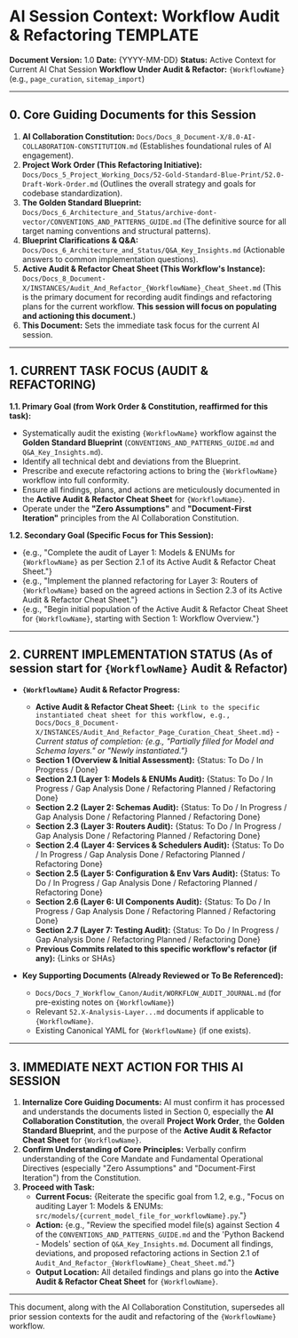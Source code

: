 # AI Session Context: Workflow Audit & Refactoring TEMPLATE

**Document Version:** 1.0
**Date:** {YYYY-MM-DD}
**Status:** Active Context for Current AI Chat Session
**Workflow Under Audit & Refactor:** `{WorkflowName}` (e.g., `page_curation`, `sitemap_import`)

---

## 0. Core Guiding Documents for this Session

1.  **AI Collaboration Constitution:** `Docs/Docs_8_Document-X/8.0-AI-COLLABORATION-CONSTITUTION.md` (Establishes foundational rules of AI engagement).
2.  **Project Work Order (This Refactoring Initiative):** `Docs/Docs_5_Project_Working_Docs/52-Gold-Standard-Blue-Print/52.0-Draft-Work-Order.md` (Outlines the overall strategy and goals for codebase standardization).
3.  **The Golden Standard Blueprint:** `Docs/Docs_6_Architecture_and_Status/archive-dont-vector/CONVENTIONS_AND_PATTERNS_GUIDE.md` (The definitive source for all target naming conventions and structural patterns).
4.  **Blueprint Clarifications & Q&A:** `Docs/Docs_6_Architecture_and_Status/Q&A_Key_Insights.md` (Actionable answers to common implementation questions).
5.  **Active Audit & Refactor Cheat Sheet (This Workflow's Instance):** `Docs/Docs_8_Document-X/INSTANCES/Audit_And_Refactor_{WorkflowName}_Cheat_Sheet.md` (This is the primary document for recording audit findings and refactoring plans for the current workflow. **This session will focus on populating and actioning this document.**)
6.  **This Document:** Sets the immediate task focus for the current AI session.

---

## 1. CURRENT TASK FOCUS (AUDIT & REFACTORING)

**1.1. Primary Goal (from Work Order & Constitution, reaffirmed for this task):**

- Systematically audit the existing `{WorkflowName}` workflow against the **Golden Standard Blueprint** (`CONVENTIONS_AND_PATTERNS_GUIDE.md` and `Q&A_Key_Insights.md`).
- Identify all technical debt and deviations from the Blueprint.
- Prescribe and execute refactoring actions to bring the `{WorkflowName}` workflow into full conformity.
- Ensure all findings, plans, and actions are meticulously documented in the **Active Audit & Refactor Cheat Sheet** for `{WorkflowName}`.
- Operate under the **"Zero Assumptions"** and **"Document-First Iteration"** principles from the AI Collaboration Constitution.

**1.2. Secondary Goal (Specific Focus for This Session):**

- {e.g., "Complete the audit of Layer 1: Models & ENUMs for `{WorkflowName}` as per Section 2.1 of its Active Audit & Refactor Cheat Sheet."}
- {e.g., "Implement the planned refactoring for Layer 3: Routers of `{WorkflowName}` based on the agreed actions in Section 2.3 of its Active Audit & Refactor Cheat Sheet."}
- {e.g., "Begin initial population of the Active Audit & Refactor Cheat Sheet for `{WorkflowName}`, starting with Section 1: Workflow Overview."}

---

## 2. CURRENT IMPLEMENTATION STATUS (As of session start for `{WorkflowName}` Audit & Refactor)

- **`{WorkflowName}` Audit & Refactor Progress:**

  - **Active Audit & Refactor Cheat Sheet:** `{Link to the specific instantiated cheat sheet for this workflow, e.g., Docs/Docs_8_Document-X/INSTANCES/Audit_And_Refactor_Page_Curation_Cheat_Sheet.md}` - _Current status of completion: {e.g., "Partially filled for Model and Schema layers." or "Newly instantiated."}_
  - **Section 1 (Overview & Initial Assessment):** {Status: To Do / In Progress / Done}
  - **Section 2.1 (Layer 1: Models & ENUMs Audit):** {Status: To Do / In Progress / Gap Analysis Done / Refactoring Planned / Refactoring Done}
  - **Section 2.2 (Layer 2: Schemas Audit):** {Status: To Do / In Progress / Gap Analysis Done / Refactoring Planned / Refactoring Done}
  - **Section 2.3 (Layer 3: Routers Audit):** {Status: To Do / In Progress / Gap Analysis Done / Refactoring Planned / Refactoring Done}
  - **Section 2.4 (Layer 4: Services & Schedulers Audit):** {Status: To Do / In Progress / Gap Analysis Done / Refactoring Planned / Refactoring Done}
  - **Section 2.5 (Layer 5: Configuration & Env Vars Audit):** {Status: To Do / In Progress / Gap Analysis Done / Refactoring Planned / Refactoring Done}
  - **Section 2.6 (Layer 6: UI Components Audit):** {Status: To Do / In Progress / Gap Analysis Done / Refactoring Planned / Refactoring Done}
  - **Section 2.7 (Layer 7: Testing Audit):** {Status: To Do / In Progress / Gap Analysis Done / Refactoring Planned / Refactoring Done}
  - **Previous Commits related to this specific workflow's refactor (if any):** {Links or SHAs}

- **Key Supporting Documents (Already Reviewed or To Be Referenced):**
  - `Docs/Docs_7_Workflow_Canon/Audit/WORKFLOW_AUDIT_JOURNAL.md` (for pre-existing notes on `{WorkflowName}`)
  - Relevant `52.X-Analysis-Layer...md` documents if applicable to `{WorkflowName}`.
  - Existing Canonical YAML for `{WorkflowName}` (if one exists).

---

## 3. IMMEDIATE NEXT ACTION FOR THIS AI SESSION

1.  **Internalize Core Guiding Documents:** AI must confirm it has processed and understands the documents listed in Section 0, especially the **AI Collaboration Constitution**, the overall **Project Work Order**, the **Golden Standard Blueprint**, and the purpose of the **Active Audit & Refactor Cheat Sheet** for `{WorkflowName}`.
2.  **Confirm Understanding of Core Principles:** Verbally confirm understanding of the Core Mandate and Fundamental Operational Directives (especially "Zero Assumptions" and "Document-First Iteration") from the Constitution.
3.  **Proceed with Task:**
    - **Current Focus:** {Reiterate the specific goal from 1.2, e.g., "Focus on auditing Layer 1: Models & ENUMs: `src/models/{current_model_file_for_workflowName}.py`."}
    - **Action:** {e.g., "Review the specified model file(s) against Section 4 of the `CONVENTIONS_AND_PATTERNS_GUIDE.md` and the 'Python Backend - Models' section of `Q&A_Key_Insights.md`. Document all findings, deviations, and proposed refactoring actions in Section 2.1 of `Audit_And_Refactor_{WorkflowName}_Cheat_Sheet.md`."}
    - **Output Location:** All detailed findings and plans go into the **Active Audit & Refactor Cheat Sheet** for `{WorkflowName}`.

---

This document, along with the AI Collaboration Constitution, supersedes all prior session contexts for the audit and refactoring of the `{WorkflowName}` workflow.
